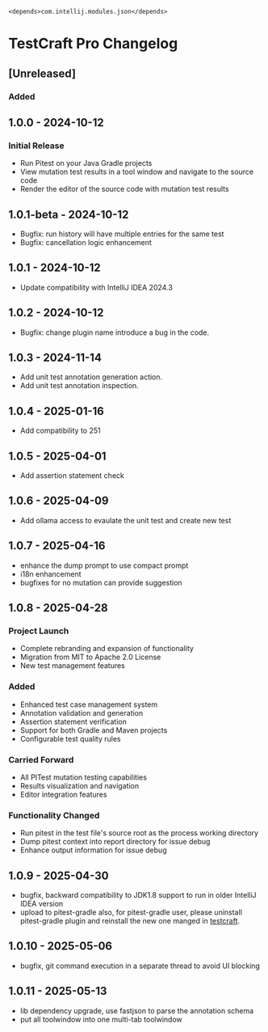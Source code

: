 <idea-plugin>
    <!-- Other configurations -->

    <depends>com.intellij.modules.json</depends>
</idea-plugin><!-- Keep a Changelog guide -> https://keepachangelog.com -->

# TestCraft Pro Changelog


## [Unreleased]
### Added


## 1.0.0 - 2024-10-12
### Initial Release
- Run Pitest on your Java Gradle projects
- View mutation test results in a tool window and navigate to the source code
- Render the editor of the source code with mutation test results

## 1.0.1-beta - 2024-10-12
- Bugfix: run history will have multiple entries for the same test
- Bugfix: cancellation logic enhancement

## 1.0.1 - 2024-10-12
- Update compatibility with IntelliJ IDEA 2024.3

## 1.0.2 - 2024-10-12
- Bugfix: change plugin name introduce a bug in the code.

## 1.0.3 - 2024-11-14
- Add unit test annotation generation action.
- Add unit test annotation inspection.

## 1.0.4 - 2025-01-16
- Add compatibility to 251

## 1.0.5 - 2025-04-01
- Add assertion statement check

## 1.0.6 - 2025-04-09
- Add ollama access to evaulate the unit test and create new test

## 1.0.7 - 2025-04-16
- enhance the dump prompt to use compact prompt
- i18n enhancement
- bugfixes for no mutation can provide suggestion

## 1.0.8 - 2025-04-28
### Project Launch
- Complete rebranding and expansion of functionality
- Migration from MIT to Apache 2.0 License
- New test management features

### Added
- Enhanced test case management system
- Annotation validation and generation
- Assertion statement verification
- Support for both Gradle and Maven projects
- Configurable test quality rules

### Carried Forward
- All PITest mutation testing capabilities
- Results visualization and navigation
- Editor integration features

### Functionality Changed
- Run pitest in the test file's source root as the process working directory
- Dump pitest context into report directory for issue debug
- Enhance output information for issue debug

## 1.0.9 - 2025-04-30
- bugfix, backward compatibility to JDK1.8 support to run in older IntelliJ IDEA version
- upload to pitest-gradle also, for pitest-gradle user, please uninstall pitest-gradle plugin and reinstall the new one manged in [testcraft](https://plugins.jetbrains.com/plugin/27221-testcraft-pro).

## 1.0.10 - 2025-05-06
- bugfix, git command execution in a separate thread to avoid UI blocking

## 1.0.11 - 2025-05-13
- lib dependency upgrade, use fastjson to parse the annotation schema
- put all toolwindow into one multi-tab toolwindow
